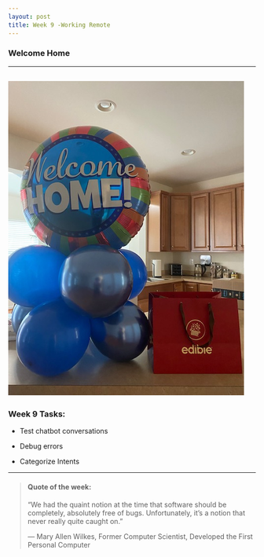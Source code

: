 ```yaml
---
layout: post
title: Week 9 -Working Remote
---
```


### Welcome Home

----

![uapwknine1](/images/uapwknine1.jpg)
----

### Week 9 Tasks:

- Test chatbot conversations

- Debug errors

- Categorize Intents 

----

> #### Quote of the week:
> “We had the quaint notion at the time that software should be completely, absolutely free of bugs. Unfortunately, it’s a notion that never really quite caught on.”
>
> — Mary Allen Wilkes, Former Computer Scientist, Developed the First Personal Computer


